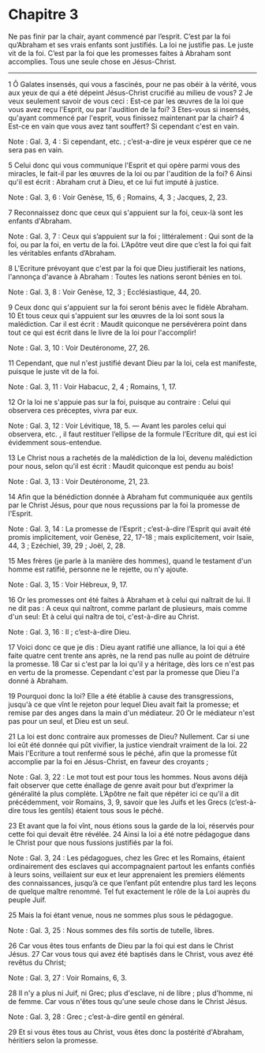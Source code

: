 # Chapitre 3

Ne pas finir par la chair, ayant commencé par l’esprit.
C’est par la foi qu’Abraham et ses vrais enfants sont justifiés.
La loi ne justifie pas.
Le juste vit de la foi.
C’est par la foi que les promesses faites à Abraham sont accomplies.
Tous une seule chose en Jésus-Christ.

***

1 Ô Galates insensés, qui vous a fascinés, pour ne pas obéir à la vérité, vous aux yeux de qui a été dépeint Jésus-Christ crucifié au milieu de vous? 2 Je veux seulement savoir de vous ceci : Est-ce par les œuvres de la loi que vous avez reçu l'Esprit, ou par l'audition de la foi? 3 Etes-vous si insensés, qu'ayant commencé par l'esprit, vous finissez maintenant par la chair? 4 Est-ce en vain que vous avez tant souffert? Si cependant c'est en vain.

<span class="bible-note">Note : </span> Gal. 3, 4 : Si cependant, etc. ; c’est-a-dire je veux espérer que ce ne sera pas en vain.

5 Celui donc qui vous communique l'Esprit et qui opère parmi vous des miracles, le fait-il par les œuvres de la loi ou par l'audition de la foi? 6 Ainsi qu'il est écrit : Abraham crut à Dieu, et ce lui fut imputé à justice.

<span class="bible-note">Note : </span> Gal. 3, 6 : Voir Genèse, 15, 6 ; Romains, 4, 3 ; Jacques, 2, 23.

7 Reconnaissez donc que ceux qui s'appuient sur la foi, ceux-là sont les enfants d'Abraham.

<span class="bible-note">Note : </span> Gal. 3, 7 : Ceux qui s’appuient sur la foi ; littéralement : Qui sont de la foi, ou par la foi, en vertu de la foi. L’Apôtre veut dire que c’est la foi qui fait les véritables enfants d’Abraham.


8 L'Ecriture prévoyant que c'est par la foi que Dieu justifierait les nations, l'annonça d'avance à Abraham : Toutes les nations seront bénies en toi.

<span class="bible-note">Note : </span> Gal. 3, 8 : Voir Genèse, 12, 3 ; Ecclésiastique, 44, 20.

9 Ceux donc qui s'appuient sur la foi seront bénis avec le fidèle Abraham. 10 Et tous ceux qui s'appuient sur les œuvres de la loi sont sous la malédiction. Car il est écrit : Maudit quiconque ne persévérera point dans tout ce qui est écrit dans le livre de la loi pour l'accomplir!

<span class="bible-note">Note : </span> Gal. 3, 10 : Voir Deutéronome, 27, 26.

11 Cependant, que nul n'est justifié devant Dieu par la loi, cela est manifeste, puisque le juste vit de la foi.

<span class="bible-note">Note : </span> Gal. 3, 11 : Voir Habacuc, 2, 4 ; Romains, 1, 17.

12 Or la loi ne s'appuie pas sur la foi, puisque au contraire : Celui qui observera ces préceptes, vivra par eux.

<span class="bible-note">Note : </span> Gal. 3, 12 : Voir Lévitique, 18, 5. ― Avant les paroles celui qui observera, etc. , il faut restituer l’ellipse de la formule l’Ecriture dit, qui est ici évidemment sous-entendue.

13 Le Christ nous a rachetés de la malédiction de la loi, devenu malédiction pour nous, selon qu'il est écrit : Maudit quiconque est pendu au bois!

<span class="bible-note">Note : </span> Gal. 3, 13 : Voir Deutéronome, 21, 23.

14 Afin que la bénédiction donnée à Abraham fut communiquée aux gentils par le Christ Jésus, pour que nous reçussions par la foi la promesse de l'Esprit.

<span class="bible-note">Note : </span> Gal. 3, 14 : La promesse de l’Esprit ; c’est-à-dire l’Esprit qui avait été promis implicitement, voir Genèse, 22, 17-18 ; mais explicitement, voir Isaïe, 44, 3 ; Ezéchiel, 39, 29 ; Joël, 2, 28.


15 Mes frères (je parle à la manière des hommes), quand le testament d'un homme est ratifié, personne ne le rejette, ou n'y ajoute.

<span class="bible-note">Note : </span> Gal. 3, 15 : Voir Hébreux, 9, 17.

16 Or les promesses ont été faites à Abraham et à celui qui naîtrait de lui. Il ne dit pas : A ceux qui naîtront, comme parlant de plusieurs, mais comme d'un seul: Et à celui qui naîtra de toi, c'est-à-dire au Christ.

<span class="bible-note">Note : </span> Gal. 3, 16 : Il ; c’est-à-dire Dieu.

17 Voici donc ce que je dis : Dieu ayant ratifié une alliance, la loi qui a été faite quatre cent trente ans après, ne la rend pas nulle au point de détruire la promesse. 18 Car si c'est par la loi qu'il y a héritage, dès lors ce n'est pas en vertu de la promesse. Cependant c'est par la promesse que Dieu l'a donné à Abraham.


19 Pourquoi donc la loi? Elle a été établie à cause des transgressions, jusqu'à ce que vînt le rejeton pour lequel Dieu avait fait la promesse; et remise par des anges dans la main d'un médiateur. 20 Or le médiateur n'est pas pour un seul, et Dieu est un seul.


21 La loi est donc contraire aux promesses de Dieu? Nullement. Car si une loi eût été donnée qui pût vivifier, la justice viendrait vraiment de la loi. 22 Mais l'Ecriture a tout renfermé sous le péché, afin que la promesse fût accomplie par la foi en Jésus-Christ, en faveur des croyants ;

<span class="bible-note">Note : </span> Gal. 3, 22 : Le mot tout est pour tous les hommes. Nous avons déjà fait observer que cette énallage de genre avait pour but d’exprimer la généralité la plus complète. L’Apôtre ne fait que répéter ici ce qu’il a dit précédemment, voir Romains, 3, 9, savoir que les Juifs et les Grecs (c’est-à-dire tous les gentils) étaient tous sous le péché.

23 Et avant que la foi vînt, nous étions sous la garde de la loi, réservés pour cette foi qui devait être révélée. 24 Ainsi la loi a été notre pédagogue dans le Christ pour que nous fussions justifiés par la foi.

<span class="bible-note">Note : </span> Gal. 3, 24 : Les pédagogues, chez les Grec et les Romains, étaient ordinairement des esclaves qui accompagnaient partout les enfants confiés à leurs soins, veillaient sur eux et leur apprenaient les premiers éléments des connaissances, jusqu’à ce que l’enfant pût entendre plus tard les leçons de quelque maître renommé. Tel fut exactement le rôle de la Loi auprès du peuple Juif.


25 Mais la foi étant venue, nous ne sommes plus sous le pédagogue.

<span class="bible-note">Note : </span> Gal. 3, 25 : Nous sommes des fils sortis de tutelle, libres.

26 Car vous êtes tous enfants de Dieu par la foi qui est dans le Christ Jésus. 27 Car vous tous qui avez été baptisés dans le Christ, vous avez été revêtus du Christ;

<span class="bible-note">Note : </span> Gal. 3, 27 : Voir Romains, 6, 3.

28 Il n'y a plus ni Juif, ni Grec; plus d'esclave, ni de libre ; plus d'homme, ni de femme. Car vous n'êtes tous qu'une seule chose dans le Christ Jésus.

<span class="bible-note">Note : </span> Gal. 3, 28 : Grec ; c’est-à-dire gentil en général.

29 Et si vous êtes tous au Christ, vous êtes donc la postérité d'Abraham, héritiers selon la promesse.

